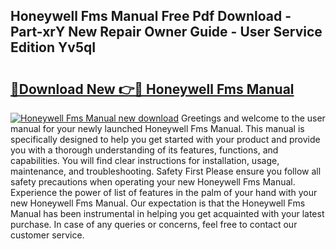 ## Honeywell Fms Manual Free Pdf Download - Part-xrY New Repair Owner Guide - User Service Edition Yv5qI

# <h2><a href="http://bc22990.oget.top/?id=Honeywell+Fms+Manual">🔗Download New 👉🔴 Honeywell Fms Manual</a></h2>

[![Honeywell Fms Manual new download](https://i.imgur.com/5g1atiW.png)](http://bc22990.oget.top/?id=Honeywell+Fms+Manual)
Greetings and welcome to the user manual for your newly launched Honeywell Fms Manual. This manual is specifically designed to help you get started with your product and provide you with a thorough understanding of its features, functions, and capabilities. You will find clear instructions for installation, usage, maintenance, and troubleshooting. Safety First Please ensure you follow all safety precautions when operating your new Honeywell Fms Manual. Experience the power of list of features in the palm of your hand with your new Honeywell Fms Manual. Our expectation is that the Honeywell Fms Manual has been instrumental in helping you get acquainted with your latest purchase. In case of any queries or concerns, feel free to contact our customer service.
